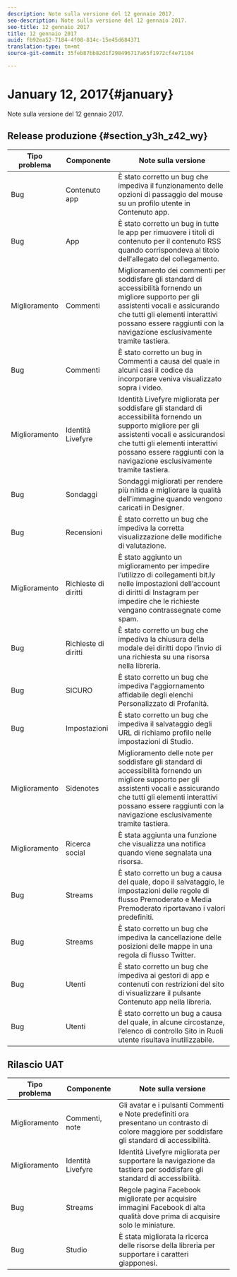 ```yaml
---
description: Note sulla versione del 12 gennaio 2017.
seo-description: Note sulla versione del 12 gennaio 2017.
seo-title: 12 gennaio 2017
title: 12 gennaio 2017
uuid: fb92ea52-7184-4f08-814c-15e45d684371
translation-type: tm+mt
source-git-commit: 35feb87bb82d1f298496717a65f1972cf4e71104

---
```



# January 12, 2017{#january}

Note sulla versione del 12 gennaio 2017.

## Release produzione {#section_y3h_z42_wy}

| Tipo problema | Componente | Note sulla versione |
|--- |--- |--- |
| Bug | Contenuto app | È stato corretto un bug che impediva il funzionamento delle opzioni di passaggio del mouse su un profilo utente in Contenuto app. |
| Bug | App | È stato corretto un bug in tutte le app per rimuovere i titoli di contenuto per il contenuto RSS quando corrispondeva al titolo dell'allegato del collegamento. |
| Miglioramento | Commenti | Miglioramento dei commenti per soddisfare gli standard di accessibilità fornendo un migliore supporto per gli assistenti vocali e assicurando che tutti gli elementi interattivi possano essere raggiunti con la navigazione esclusivamente tramite tastiera. |
| Bug | Commenti | È stato corretto un bug in Commenti a causa del quale in alcuni casi il codice da incorporare veniva visualizzato sopra i video. |
| Miglioramento | Identità Livefyre | Identità Livefyre migliorata per soddisfare gli standard di accessibilità fornendo un supporto migliore per gli assistenti vocali e assicurandosi che tutti gli elementi interattivi possano essere raggiunti con la navigazione esclusivamente tramite tastiera. |
| Bug | Sondaggi | Sondaggi migliorati per rendere più nitida e migliorare la qualità dell'immagine quando vengono caricati in Designer. |
| Bug | Recensioni | È stato corretto un bug che impediva la corretta visualizzazione delle modifiche di valutazione. |
| Miglioramento | Richieste di diritti | È stato aggiunto un miglioramento per impedire l’utilizzo di collegamenti bit.ly nelle impostazioni dell’account di diritti di Instagram per impedire che le richieste vengano contrassegnate come spam. |
| Bug | Richieste di diritti | È stato corretto un bug che impediva la chiusura della modale dei diritti dopo l’invio di una richiesta su una risorsa nella libreria. |
| Bug | SICURO | È stato corretto un bug che impediva l'aggiornamento affidabile degli elenchi Personalizzato di Profanità. |
| Bug | Impostazioni | È stato corretto un bug che impediva il salvataggio degli URL di richiamo profilo nelle impostazioni di Studio. |
| Miglioramento | Sidenotes | Miglioramento delle note per soddisfare gli standard di accessibilità fornendo un migliore supporto per gli assistenti vocali e assicurando che tutti gli elementi interattivi possano essere raggiunti con la navigazione esclusivamente tramite tastiera. |
| Miglioramento | Ricerca social | È stata aggiunta una funzione che visualizza una notifica quando viene segnalata una risorsa. |
| Bug | Streams | È stato corretto un bug a causa del quale, dopo il salvataggio, le impostazioni delle regole di flusso Premoderato e Media Premoderato riportavano i valori predefiniti. |
| Bug | Streams | È stato corretto un bug che impediva la cancellazione delle posizioni delle mappe in una regola di flusso Twitter. |
| Bug | Utenti | È stato corretto un bug che impediva ai gestori di app e contenuti con restrizioni del sito di visualizzare il pulsante Contenuto app nella libreria. |
| Bug | Utenti | È stato corretto un bug a causa del quale, in alcune circostanze, l’elenco di controllo Sito in Ruoli utente risultava inutilizzabile. |


## Rilascio UAT

| Tipo problema | Componente | Note sulla versione |
|--- |--- |--- |
| Miglioramento | Commenti, note | Gli avatar e i pulsanti Commenti e Note predefiniti ora presentano un contrasto di colore maggiore per soddisfare gli standard di accessibilità. |
| Miglioramento | Identità Livefyre | Identità Livefyre migliorata per supportare la navigazione da tastiera per soddisfare gli standard di accessibilità. |
| Bug | Streams | Regole pagina Facebook migliorate per acquisire immagini Facebook di alta qualità dove prima di acquisire solo le miniature. |
| Bug | Studio | È stata migliorata la ricerca delle risorse della libreria per supportare i caratteri giapponesi. |

